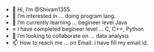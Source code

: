 - 👋 Hi, I’m @Shivam1355
- 👀 I’m interested in ... doing program lang.
- 🌱 I’m currently learning ... begineer level Java
- ⭐︎ I have completed begineer level ... C, C++, Python
- 💞️ I’m looking to collaborate on ... data analysis
- 📫 How to reach me ... on Email. i have fill my email id.

<!---
Shivam1355/Shivam1355 is a ✨ special ✨ repository because its `README.md` (this file) appears on your GitHub profile.
You can click the Preview link to take a look at your changes.
--->
